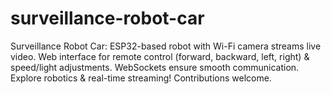# surveillance-robot-car
Surveillance Robot Car: ESP32-based robot with Wi-Fi camera streams live video. Web interface for remote control (forward, backward, left, right) &amp; speed/light adjustments. WebSockets ensure smooth communication. Explore robotics &amp; real-time streaming! Contributions welcome.
